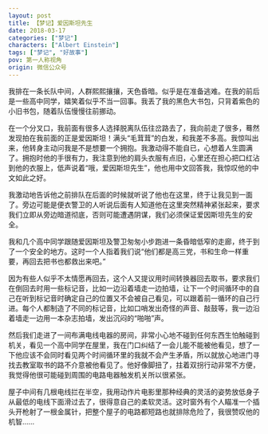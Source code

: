 ```yaml
---
layout: post
title: 【梦记】爱因斯坦先生
date: 2018-03-17
categories: ["梦记"]
characters: ["Albert Einstein"]
tags: ["梦记", "好故事"]
pov: 第一人称视角
origin: 微信公众号
---
```


我排在一条长队中间，人群熙熙攘攘，天色昏暗。似乎是在准备逃难。在我的前后是一些高中同学，嬉笑着似乎不当一回事。我丢了我的黑色大书包，只背着紫色的小旧书包，随着队伍慢慢往前挪动。

在一个分叉口，我前面有很多人选择脱离队伍往岔路去了，我向前走了很多，蓦然发现拍在我前面的正是爱因斯坦！满头“毛茸茸”的白发，和我差不多高。我惊叫出来，他转身主动问我是不是想要一个拥抱。我激动得不能自已，心想着人生圆满了。拥抱时他的手很有力，我注意到他的肩头衣服有点旧，心里还在担心把口红沾到他的衣服上，低声说着“哦，爱因斯坦先生”，他也用中文回答我，我惊叹他的中文如此之好。

我激动地告诉他之前排队在后面的时候就听说了他也在这里，终于让我见到一面了。旁边可能是便衣警卫的人听说后面有人知道他在这里突然精神紧张起来，要求我们立即从旁边暗道彻底，否则可能遭遇阴谋，我们必须保证爱因斯坦先生的安全。

我和几个高中同学跟随爱因斯坦及警卫匆匆小步跑进一条昏暗低窄的走廊，终于到了一个安全的地方。这时一个人指着我们说“他们都是高三党，书和生命一样重要，再回去把书也都救出来吧。”

因为有些人似乎不太情愿再回去，这个人又提议用时间转换器回去取书，要求我们在倒回去时用一些标记音，比如一边沿着墙走一边拍墙，让下一个时间循环中的自己在听到标记音时确定自己的位置又不会被自己看见，可以跟着前一循环的自己行进。每个人都制造了不同的标记音，比如口哨发出奇怪的声音、敲鼓等，我一边沿着墙走一边用一本杂志拍墙，发出沉闷的“啪啪”声。

然后我们走进了一间布满电线电器的房间，非常小心地不碰到任何东西生怕触碰到机关，看见一个高中同学在屋里，我在门口纠结了一会儿能不能被他看见，想了一下他应该不会同时看见两个时间循环里的我就不会产生矛盾，所以就放心地进门寻找去教室取书的路不介意被他看见了。他好像脚扭了，拄着双拐行动非常不方便，我觉得他很可能碰到周围的电路电器触发机关所以很紧张。

屋子中间有几根电线拦在半空，我用动作片电影里那种经典的灵活的姿势放低身子从最低的电线下面滑过去了，很得意自己的柔软灵活。这时窗外有个人瞄准一个插头开枪射了一根金属针，把整个屋子的电路都短路也就排除危险了，我很赞叹他的机智……
